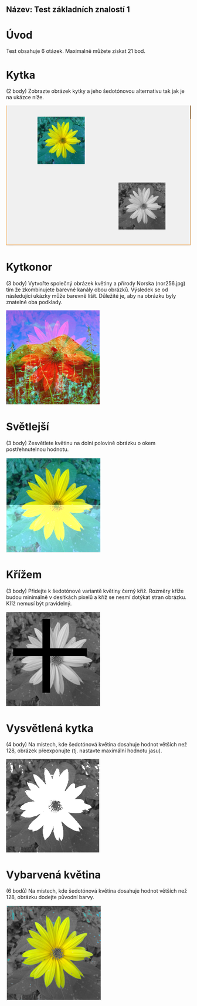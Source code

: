 Název: Test základních znalostí 1
---
# Úvod
Test obsahuje 6 otázek. Maximalně můžete získat 21 bod.
# Kytka
(2 body) Zobrazte obrázek kytky a jeho šedotónovou alternativu tak jak je na ukázce níže.

![](../media/test_basic_1_1.PNG)
# Kytkonor
(3 body) Vytvořte společný obrázek květiny a přírody Norska (nor256.jpg) tím že zkombinujete barevné kanály obou obrázků. Výsledek se od následující ukázky může barevně lišit. Důležité je, aby na obrázku byly znatelné oba podklady.

![](../media/test_basic_1_2.PNG)
# Světlejší
(3 body) Zesvětlete květinu na dolní polovině obrázku o okem postřehnutelnou hodnotu.

![](../media//test_basic_1_3.PNG)
# Křížem
(3 body) Přidejte k šedotónové variantě květiny černý křiž. Rozměry kříže budou minimálně v desítkách pixelů a kříž se nesmí dotýkat stran obrázku. Kříž nemusí být pravidelný.

![](../media/test_basic_1_4.PNG)
# Vysvětlená kytka
(4 body) Na místech, kde šedotónová květina dosahuje hodnot větších než 128, obrázek přeexponujte (tj. nastavte maximální hodnotu jasu).

![](../media/test_basic_1_5.PNG)
# Vybarvená květina
(6 bodů) Na místech, kde šedotónová květina dosahuje hodnot větších než 128, obrázku dodejte původní barvy.

![](../media/test_basic_1_6.PNG)
